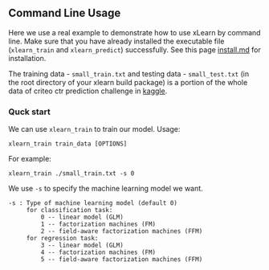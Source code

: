 ## Command Line Usage

Here we use a real example to demonstrate how to use xLearn by command line. 
Make sure that you have already installed the executable file (`xlearn_train` and
`xlearn_predict`) successfully. See this page [install.md][1] for installation.

The training data - `small_train.txt` and testing data - `small_test.txt` (in the root directory of your xlearn build package) is a portion of the whole data of criteo ctr prediction challenge in [kaggle][2].

### Quck start

We can use `xlearn_train` to train our model.  Usage:  

    xlearn_train train_data [OPTIONS]

For example: 

    xlearn_train ./small_train.txt -s 0

We use `-s` to specify the machine learning model we want.

    -s : Type of machine learning model (default 0)
         for classification task:
             0 -- linear model (GLM)
             1 -- factorization machines (FM)
             2 -- field-aware factorization machines (FFM)
         for regression task:
             3 -- linear model (GLM)
             4 -- factorization machines (FM)
             5 -- field-aware factorization machines (FFM)

  [1]: install.md
  [2]: https://www.kaggle.com/c/criteo-display-ad-challenge